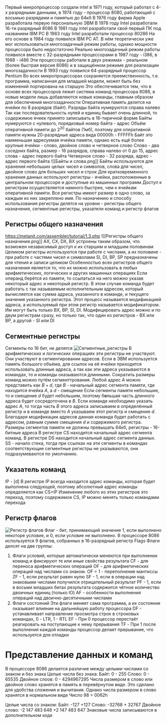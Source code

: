 Первый микропроцессор создали intel в 1971 году, который работал с 4-х разрядными данными, в 1974 году - процессор 8080, работающий с восьмью разрядами и памятью до 64кб
В 1976 году фирма Apple разработала первую персональную ЭВМ
В 1978 году Intel разработали 16-ти разрядный 8086
В 1981 году intel разработали свой первый ПК под названием IBM PC
В 1983 году Intel разработали процессор 80286
На его основе в 1984 году появился IBM PC AT. В нём теоретически уже мог использоваться многозадачный режим работы, однако мощности процессора было недостаточно
Реально многозадачный режим работы появился вместе с 32-разрядными процессорами
в 1987 году - i386, в 1988 - i486
Эти процессоры работали в двух режимах - реальном (более быстрая версия 8086) и в защищённом режиме для реализации многозадачности
В 1993 году появился 64-разрядный процессор Pentium
Во всех микропроцессорах сохраняется преемственность, т.е. программа, написанная для младшей модели, может быть без изменений портирована на старшую
Это обеспечивается тем, что в основе всех процессоров лежит система команд процессора 8086, в новые модели лишь добавляются новые команды, главным образом для обеспечения многозадачности
Оперативная память делится на ячейки по 8 разрядов (байт). Разряды байта нумеруются справа налево
Так как последовательность нулей и единиц бывает очень длинной, то содержимое ячеек принято записывать в 16-тиричной форме
Байты нумеруются с нулевого, порядковый номер байта - адрес
Объём оперативной памяти до $2^{20}$ байтов (1мб), поэтому для оперативной памяти нужны 20-разрядные адреса вида 00000h - FFFFFh
Байт это наименьшая адресуемая ячейка памяти, однако есть ещё более крупные ячейки - слово, двойное слово и четверное слово
Слово - два соседних байта, размер - 16 разрядов, справа налево от 0 до 15, адрес слова - адрес первого байта
Четверное слово - 32 разряда, адрес - адрес первого байта
![[Байты и слова.png]]
Байты используются для хранения небольших целых чисел и символов, слова для чисел, двойное слово для больших чисел и строк
Для кратковременного хранения данных используют регистры - ячейки, расположенные в центральном процессоре и доступные из машинных программ
Доступ к регистрам осуществляется намного быстрее, чем к ячейкам оперативной памяти. Все регистры имеют размер в одно слово, за каждым из них закреплено имя.
По назначению и способу использования регистры делятся на уровни - регистры общего назначения, сегментные регистры, указатели команд и регистр флагов
## Регистры общего назначения
https://metanit.com/assembler/tutorial/1.3.php
![[Регистры общего назначения.png]]
AX, CX, DX, BX устроены таким образом, что возможен независимый доступ к их старшим и младшим половинам
Целиком регистры используются при работе с числами, а их половине - при работе с частями чисел и символами
SI, DI, BP, SP предназначены для чтения и записи целиком
Особенностью всех регистров общего назначения является то, что их можно использовать в любых арифметических, логических и других машинных операциях
Если операнд берётся из памяти, то ссылаться на него можно указав некоторый адрес и некоторый регистр. В этом случае команда будет работать с так называемым исполнительным адресом, который вычисляется как сумма адреса, указанного в команде, и текущего значения указанного регистра. Этот процесс называется модификацией адреса, а используемый при этом регистр называется модификатором. Им могут быть только BX, BP, SI, DI. Модифицировать адрес можно и по двум регистрам сразу, но только так, что один из регистров - BX или BP, а другой - SI или DI
## Сегментные регистры
Сегменты по 16 бит, не делятся
![Сегментные_регистры](Segment_registers.png)
В арифметических и логических операциях эти регистры не участвуют. Они участвуют в сегментировании адресов. Если в ЭВМ используется память большого объёма, для ссылок на её ячейки приходится использовать длинные адреса, а так как эти адреса указываются в командах, то и команды оказываются длинными. Сократить размеры команд можно путём сегменттрования.
Любой адрес $A$ можно представить как $B+d$, где $B$ - начальный адрес сегмента памяти, где находится ячейка $A$, а $d$ - смещение
Если сегменты памяти небольшие, то и смещение $d$ будет небольшим, поэтому б**о**льшая часть длинного адреса будет сосредоточена в $B$. Если команде необходимо указать адрес $A$, то тогда часть $B$ этого адреса записываем в определённый регистр и в команде вместо $A$ указываем этот регистр и смещение $d.$ Благодаря модификации адресов данная команда будет работать с адресом, равным сумме смещения $d$ и содержимого регистра. Размеры сегментов памяти не должны превышать 64кб, регистры - 16-битные адреса
В регистре CS находится начальный адрес сегмента команд. В регистре DS находится начальный адрес сегмента данных. SS - начало стека, тогда при ссылках на эти сегменты в командах соответствующие сегментные регистры не указываются, они подразумеваются по умолчанию.
## Указатель команд
IP - \[d]
В регистре IP всегда находится адрес команды, которая будет выполнена следующей, поэтому абсолютный адрес команды определяется как CS+IP
Изменение любого из этих регистров это переход, поэтому содержимое CS, IP можно менять только командами перехода
## Регистр флагов
![Регистр флагов](Регистр_флагов.png)
Флаг - бит, принимающий значение 1, если выполнено некоторе условие, и 0, если условие не выполнено. В процессоре 8086 используется 9 флагов, собранных в 16-разрядный регистр Flags
Флаги делсят на две группы:
1. Флаги условий, которые автоматически меняются при выполнении команд и фиксируют те или иные свойства результата
CF - для переноса арифметических операций
OF - для арифметических операций над числами со знаком. OF = 1 - переполнение мантиссы
ZF - 1, если результат равен нулю
SF - 1, если в операции над знаковыми числами получился отрицательный результат
PF - 1, если в восьми младших битах результата содержится чётное количество двоичных единиц (только IO)
AF - особенности выполнения операций над двоично-десятичными числами
2. Флаги состояний
Эти флаги меняет сама программа, а их состояние оказывает влияние на дальнейшую работу процессора
DF - устанавливает направление просмотра строк в строковых командах, 0 - LTR, 1 - RTL
EF - При 0 процессор перестаёт реагировать на поступающие к нему прерывания
TF - При 1 после выполнения каждой команды процессор делает прерывание, что используется для отладки
# Представление данных и команд
В процессоре 8086 делается различие между целыми числами со знаком и без знака
Целые числа без знака:
Байт: 0 - 255
Слово: 0 - 65535
Двойное слоов: 0 - 4294967295
Числа размером в слово или двойное слово хранятся в память в перевёрнутом виде. Это сделано для удобства сложения и вычитания. Однако числа размером в слово хранятся в нормальном виде
Число 98 = 0062h

Целые числа со знаком:
Байт: -127 +127
Слово: -32768 + 32767
Двойное слово: -2 147 483 648 +2 147 483 647
Знаковые числа записываются в дополнительном коде